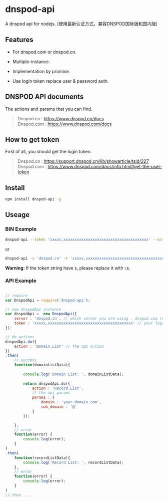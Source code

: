 # dnspod-api

A dnspod api for nodejs. 
(使用最新认证方式，兼容DNSPOD国际版和国内版)

## Features

- For dnspod.com or dnspod.cn.

- Multiple-instance.

- Implementation by promise.

- Use login token replace user & password auth.


## DNSPOD API documents

The actions and params that you can find.

> Dnspod.cn : https://www.dnspod.cn/docs  
> Dnspod.com : https://www.dnspod.com/docs  

## How to get token

First of all, you should get the login token.  

> Dnspod.cn : https://support.dnspod.cn/Kb/showarticle/tsid/227  
> Dnspod.com : https://www.dnspod.com/docs/info.html#get-the-user-token


## Install

```sh
npm install dnspod-api -g
```

## Useage

### BIN Example
```sh
dnspod-api --token 'xxxxx,xxxxxxxxxxxxxxxxxxxxxxxxxxxxxxxxxxxxxx' --action 'Domain.List'
```

or  

```sh
dnspod-api -s 'dnspod.cn' -t 'xxxxx,xxxxxxxxxxxxxxxxxxxxxxxxxxxxxxxxxxxxxx' -a 'Record.List' -p '{"domain": "your-domain.com", "sub_domain": "@"}'
```

**Warning:** If the token string have `$`, please replace it with `\$`.

### API Example

```js

// require
var DnspodApi = require('dnspod-api');

// new dnspodApi instance
var dnspodApi =  new DnspodApi({
    server : 'dnspod.cn', // which server you are using . dnspod.com (default) | dnspod.cn
    token : 'xxxxx,xxxxxxxxxxxxxxxxxxxxxxxxxxxxxxxxxxxxxx' // your login token, you can find how to get this at the top.
});

// do actions
dnspodApi.do({
    action : 'Domain.List' // the api action
})
.then(
    // success
    function(domainListData){
        
        console.log('Domain List: ', domainListData);
        
        return dnspodApi.do({
            action : 'Record.List',
            // the api params
            params : {
                domain : 'your-domain.com',
                sub_domain : '@'
            }
        });

    },
    // error
    function(error) {
        console.log(error);
    }
)
.then(
    function(recordListData){
        console.log('Record List: ', recordListData);
    },
    // error
    function(error) {
        console.log(error);
    }
)
//.then ....
```
